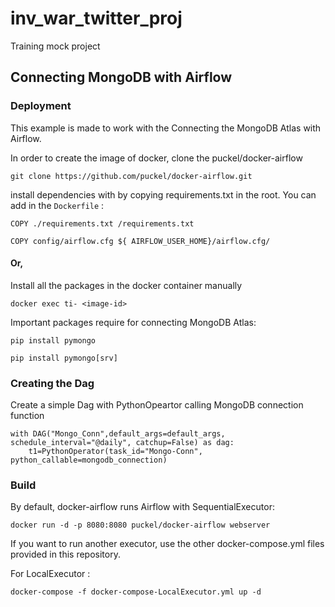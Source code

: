 # inv_war_twitter_proj
Training mock project 


## Connecting MongoDB with Airflow

### Deployment

This example is made to work with the Connecting the MongoDB Atlas with Airflow.

In order to create the image of docker, clone the puckel/docker-airflow

```
git clone https://github.com/puckel/docker-airflow.git
```

install dependencies with by copying requirements.txt in the root.
You can add in the ```Dockerfile``` :

```
COPY ./requirements.txt /requirements.txt
```
```
COPY config/airflow.cfg ${ AIRFLOW_USER_HOME}/airflow.cfg/
```

#### Or,
Install all the packages in the docker container manually

```
docker exec ti- <image-id>
```

Important packages require for connecting MongoDB Atlas:
```
pip install pymongo
```
```
pip install pymongo[srv]
```

### Creating the Dag

Create a simple Dag with PythonOpeartor calling MongoDB connection function
```
with DAG("Mongo_Conn",default_args=default_args, schedule_interval="@daily", catchup=False) as dag:
    t1=PythonOperator(task_id="Mongo-Conn", python_callable=mongodb_connection)
```

### Build

By default, docker-airflow runs Airflow with SequentialExecutor:
```
docker run -d -p 8080:8080 puckel/docker-airflow webserver
```
If you want to run another executor, use the other docker-compose.yml files provided in this repository.

For LocalExecutor :
```
docker-compose -f docker-compose-LocalExecutor.yml up -d
```
